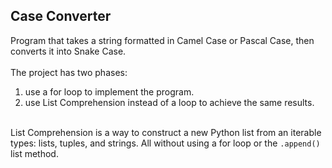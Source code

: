 ## Case Converter

Program that takes a string formatted in Camel Case or Pascal Case, then converts it into Snake Case. <br><br>
The project has two phases: <br>
1. use a for loop to implement the program. <br>
2. use List Comprehension instead of a loop to achieve the same results. <br><br>

List Comprehension is a way to construct a new Python list from an iterable types: lists, tuples, and strings. All without using a for loop or the `.append()` list method.
